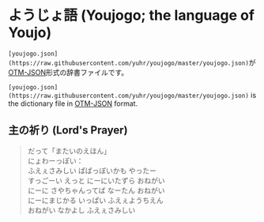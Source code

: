 # ようじょ語 (Youjogo; the language of Youjo)

`[youjogo.json](https://raw.githubusercontent.com/yuhr/youjogo/master/youjogo.json)`が[OTM-JSON](http://ja.conlinguistics.wikia.com/wiki/OTM-JSON)形式の辞書ファイルです。

`[youjogo.json](https://raw.githubusercontent.com/yuhr/youjogo/master/youjogo.json)` is the dictionary file in [OTM-JSON](http://ja.conlinguistics.wikia.com/wiki/OTM-JSON) format.

## 主の祈り (Lord's Prayer)

> だって「またいのえほん」  
> にょわーっぽい：  
> ふえぇさみしい ぱぱっぽいかも やったー  
> すっごーい えっと にーにいたずら おねがい  
> にーに さやちゃんってば なーたん おねがい  
> にーにまじかる いっぱい ふえぇようちえん  
> おねがい なかよし ふえぇさみしい